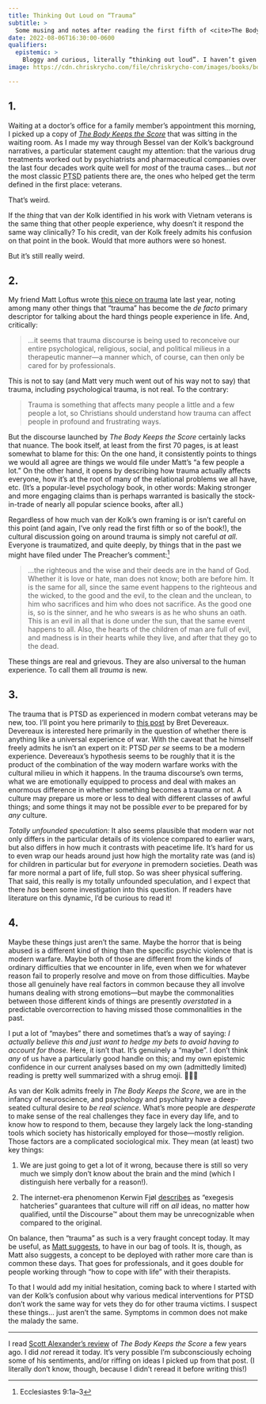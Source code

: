 ```yaml
---
title: Thinking Out Loud on “Trauma”
subtitle: >
  Some musing and notes after reading the first fifth of <cite>The Body Keeps the Score</cite>
date: 2022-08-06T16:30:00-0600
qualifiers:
  epistemic: >
    Bloggy and curious, literally “thinking out loud”. I haven’t given this *any* sustained thought, and this is more or less unedited. Take it for what you will, and be gentle with my ignorance.
image: https://cdn.chriskrycho.com/file/chriskrycho-com/images/books/body-keeps-the-score.jpeg

---
```


## 1.

Waiting at a doctor’s office for a family member’s appointment this morning, I picked up a copy of [<cite>The Body Keeps the Score</cite>](TODO) that was sitting in the waiting room. As I made my way through Bessel van der Kolk’s background narratives, a particular statement caught my attention: that the various drug treatments worked out by psychiatrists and pharmaceutical companies over the last four decades work quite well for *most* of the trauma cases… but *not* the most classic <abbr title="post-traumatic stress disorder">PTSD</abbr> patients there are, the ones who helped get the term defined in the first place: veterans.

That’s weird.

If the *thing* that van der Kolk identified in his work with Vietnam veterans is the same thing that other people experience, why doesn’t it respond the same way clinically? To his credit, van der Kolk freely admits his confusion on that point in the book. Would that more authors were so honest.

But it’s still really weird.

[^no-cite]: I would quote and cite it exactly, but I don’t have it with me anymore, not being at the doctor’s office!

## 2.

My friend Matt Loftus wrote [this piece on trauma][matt] late last year, noting among many other things that “trauma” has become the _de facto_ primary descriptor for talking about the hard things people experience in life. And, critically:

> …it seems that trauma discourse is being used to reconceive our entire psychological, religious, social, and political milieus in a therapeutic manner—a manner which, of course, can then only be cared for by professionals.

[matt]: https://mereorthodoxy.com/trauma-attachment-and-self-care-what-everyone-should-know/

This is not to say (and Matt very much went out of his way not to say) that trauma, including psychological trauma, is not real. To the contrary:

> Trauma is something that affects many people a little and a few people a lot, so Christians should understand how trauma can affect people in profound and frustrating ways.

But the discourse launched by <cite>The Body Keeps the Score</cite> certainly lacks that nuance. The book itself, at least from the first 70 pages, is at least somewhat to blame for this: On the one hand, it consistently points to things we would all agree are things we would file under Matt’s “a few people a lot.” On the other hand, it opens by describing how trauma actually affects everyone, how it’s at the root of many of the relational problems we all have, etc. (It’s a popular-level psychology book, in other words: Making stronger and more engaging claims than is perhaps warranted is basically the stock-in-trade of nearly all popular science books, after all.)

Regardless of how much van der Kolk’s own framing is or isn’t careful on this point (and again, I’ve only read the first fifth or so of the book!), the cultural discussion going on around trauma is simply not careful *at all*. Everyone is traumatized, and quite deeply, by things that in the past we might have filed under The Preacher’s comment:[^eccl]

> …the righteous and the wise and their deeds are in the hand of God. Whether it is love or hate, man does not know; both are before him. It is the same for all, since the same event happens to the righteous and the wicked, to the good and the evil, to the clean and the unclean, to him who sacrifices and him who does not sacrifice. As the good one is, so is the sinner, and he who swears is as he who shuns an oath. This is an evil in all that is done under the sun, that the same event happens to all. Also, the hearts of the children of man are full of evil, and madness is in their hearts while they live, and after that they go to the dead.

These things are real and grievous. They are also universal to the human experience. To call them all *trauma* is new.

[^eccl]: Ecclesiastes 9:1a–3

## 3.

The trauma that is <abbr>PTSD</abbr> as experienced in modern combat veterans may be new, too. I’ll point you here primarily to [this post](https://acoup.blog/2021/02/12/collections-the-universal-warrior-part-iib-a-soldiers-lot/) by Bret Devereaux. Devereaux is interested here primarily in the question of whether there is anything like a universal experience of war. With the caveat that he himself freely admits he isn’t an expert on it: <abbr>PTSD</abbr> _per se_ seems to be a modern experience. Devereaux’s hypothesis seems to be roughly that it is the product of the combination of the way modern warfare works with the cultural milieu in which it happens. In the trauma discourse’s own terms, what we are emotionally equipped to process and deal with makes an enormous difference in whether something becomes a trauma or not. A culture may prepare us more or less to deal with different classes of awful things; and some things it may not be possible *ever* to be prepared for by *any* culture.

<aside>

*Totally unfounded speculation:* It also seems plausible that modern war not only differs in the particular details of its violence compared to earlier wars, but also differs in how much it contrasts with peacetime life. It’s hard for us to even wrap our heads around just how high the mortality rate was (and is) for children in particular but for *everyone* in premodern societies. Death was far more normal a part of life, full stop. So was sheer physical suffering. That said, this really is my totally unfounded speculation, and I expect that there *has* been some investigation into this question. If readers have literature on this dynamic, I’d be curious to read it!

</aside>

## 4.

Maybe these things just aren’t the same. Maybe the horror that is being abused is a different kind of thing than the specific psychic violence that is modern warfare. Maybe both of those are different from the kinds of ordinary difficulties that we encounter in life, even when we for whatever reason fail to properly resolve and move on from those difficulties. Maybe those all genuinely have real factors in common because they all involve humans dealing with strong emotions—but maybe the commonalities between those different kinds of things are presently *overstated* in a predictable overcorrection to having missed those commonalities in the past.

I put a lot of “maybes” there and sometimes that’s a way of saying: *I actually believe this and just want to hedge my bets to avoid having to account for those.* Here, it isn’t that. It’s genuinely a “maybe”. I don’t think *any* of us have a particularly good handle on this; and my own epistemic confidence in our current analyses based on my own (admittedly limited) reading is pretty well summarized with a shrug emoji. 🤷🏻‍♂️

As van der Kolk admits freely in <cite>The Body Keeps the Score</cite>, we are in the infancy of neuroscience, and psychology and psychiatry have a deep-seated cultural desire to *be real science*. What’s more people are *desperate* to make sense of the real challenges they face in every day life, and to know how to respond to them, because they largely lack the long-standing tools which society has historically employed for those—mostly religion. Those factors are a complicated sociological mix. They mean (at least) two key things:

1. We are just going to get a lot of it wrong, because there is still so very much we simply don’t know about the brain and the mind (which I distinguish here verbally for a reason!).

2. The internet-era phenomenon Kerwin Fjøl [describes][pretentious] as “exegesis hatcheries” guarantees that culture will riff on *all* ideas, no matter how qualified, until the Discourse™ about them may be unrecognizable when compared to the original.

[pretentious]: https://zermatist.medium.com/on-pretentious-rhetoric-bf034a25bd41

On balance, then “trauma” as such is a very fraught concept today. It may be useful, as [Matt suggests][matt], to have in our bag of tools. It is, though, as Matt also suggests, a concept to be deployed with rather more care than is common these days. That goes for professionals, and it goes double for people working through “how to cope with life” with their therapists.

To that I would add my initial hesitation, coming back to where I started with van der Kolk’s confusion about why various medical interventions for <abbr>PTSD</abbr> don’t work the same way for vets they do for other trauma victims. I suspect these things… just aren’t the same. Symptoms in common does not make the malady the same.

---

I read [Scott Alexander’s review][ssc] of <cite>The Body Keeps the Score</cite> a few years ago. I did *not* reread it today. It’s very possible I’m subconsciously echoing some of his sentiments, and/or riffing on ideas I picked up from that post. (I literally don’t know, though, because I didn’t reread it before writing this!)

[ssc]: https://slatestarcodex.com/2019/11/12/book-review-the-body-keeps-the-score/
